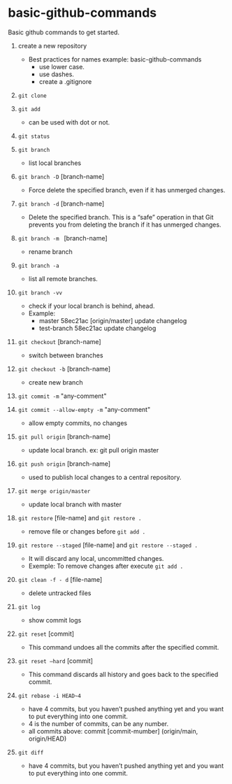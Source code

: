 # basic-github-commands
Basic github commands to get started.

1. create a new repository
    - Best practices for names example: ​​basic-github-commands
        * use lower case.
        * use dashes.
        * create a .gitignore

2. `git clone`

3. `git add`
    * can be used with dot or not.            

4. `git status`  

5. `git branch`
    * list local branches

6. `git branch -D` [branch-name]
    * Force delete the specified branch, even if it has unmerged changes. 

7. `git branch -d` [branch-name]
    * Delete the specified branch. This is a “safe” operation in that Git prevents you from deleting the branch if it has unmerged changes.

8. `git branch -m ` [branch-name] 
    * rename branch

9. `git branch -a`
    * list all remote branches.

10. `git branch -vv`
    * check if your local branch is behind, ahead. 
    * Example:   
        - master       58ec21ac [origin/master] update changelog
        - test-branch  58ec21ac update changelog

11. `git checkout` [branch-name]
    * switch between branches

12. `git checkout -b` [branch-name]
    * create new branch 

13. `git commit -m` "any-comment"

14. `git commit --allow-empty -m` "any-comment"
    * allow empty commits, no changes

15. `git pull origin` [branch-name]
    * update local branch. ex: git pull origin master

16. `git push origin` [branch-name]
    * used to publish local changes to a central repository.

14. `git merge origin/master`
    * update local branch with master   

15. `git restore` [file-name] and `git restore .` 
    * remove file or changes before `git add .`  

17. `git restore --staged` [file-name] and `git restore --staged .`
    * It will discard any local, uncommitted changes. 
    * Exemple: To remove changes after execute `git add .`  

18. `git clean -f - d` [file-name]     
    * delete untracked files

19. `git log`
    * show commit logs 

20. `git reset` [commit]
    * This command undoes all the commits after the specified commit.     

21. `git reset –hard` [commit]    
    * This command discards all history and goes back to the specified commit.

22. `git rebase -i HEAD~4` 
    * have 4 commits, but you haven’t pushed anything yet and you want to put everything into one commit.
    * 4 is the number of commits, can be any number.
    * all commits above: commit [commit-mumber] (origin/main, origin/HEAD)

23. `git diff`
    * have 4 commits, but you haven’t pushed anything yet and you want to put everything into one commit.
